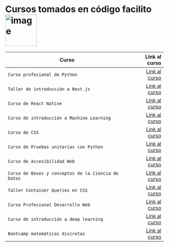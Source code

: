 # Cursos tomados en código facilito <img width="100" alt="image" src="https://media1.giphy.com/media/hiJ9ypGI5tIKdwKoK2/giphy.gif?cid=ecf05e47wy1cdaq4mev34rdgcbcwh9u4jribhlilwhmxfly6&rid=giphy.gif&ct=s"> 

| Curso | Link al curso |
| ------------- | -----:|
|`Curso profesional de Python`|[Link al curso](https://github.com/HannyCarballo/Cursos_tomados_en_codigo_facilito/tree/master/Cursos/Curso%20profesional%20de%20Python)|
|`Taller de introducción a Next.js`|[Link al curso](https://github.com/HannyCarballo/Cursos_tomados_en_codigo_facilito/tree/master/Cursos/nextjs%20initial%20workshop)|
|`Curso de React Native`|[Link al curso](https://github.com/HannyCarballo/Cursos_tomados_en_codigo_facilito/tree/master/Cursos/Curso%20de%20React%20Native)|
|`Curso de introducción a Machine Learning`|[Link al curso]()|
|`Curso de CSS`|[Link al curso](https://github.com/HannyCarballo/Cursos_tomados_en_codigo_facilito/tree/master/Cursos/Curso%20de%20CSS%20a%20fondo)|
|`Curso de Pruebas unitarias con Python`|[Link al curso]()|
|`Curso de Accesibilidad Web`|[Link al curso]()|
|`Curso de Bases y conceptos de la Ciencia de Datos`|[Link al curso](https://github.com/HannyCarballo/Cursos_tomados_en_codigo_facilito/tree/master/Cursos/Curso%20de%20bases%20y%20conceptos%20de%20la%20Ciencia%20de%20Datos)|
|`Taller Container Queries en CSS`|[Link al curso](https://github.com/HannyCarballo/Cursos_tomados_en_codigo_facilito/tree/master/Cursos/Taller%20Container%20Queries%20en%20CSS)|
|`Curso Profesional Desarrollo Web`|[Link al curso]()|
|`Curso de introducción a deep learning`|[Link al curso]()|
|`Bootcamp matemáticas discretas` |[Link al curso](https://github.com/HannyCarballo/Cursos_tomados_en_codigo_facilito/tree/master/Cursos/Curso%20de%20matematicas%20discretas%20(Bootcamp))|
